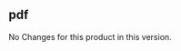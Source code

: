 ## pdf

No Changes for this product in this version.

[//]: # "Delete the contents of this file while new content is added."
